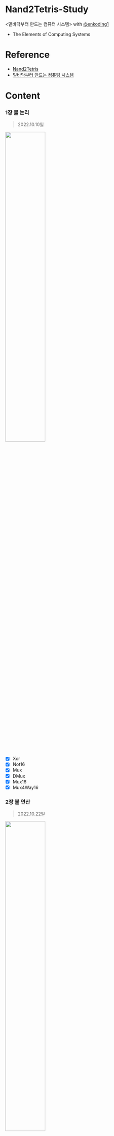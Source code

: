 # Nand2Tetris-Study
<밑바닥부터 만드는 컴퓨터 시스템> with [@enkoding1](https://github.com/enkoding1)
- The Elements of Computing Systems

# Reference 
- [Nand2Tetris](https://www.nand2tetris.org/)
- [밑바닥부터 만드는 컴퓨팅 시스템](https://blog.insightbook.co.kr/2019/03/29/%EB%B0%91%EB%B0%94%EB%8B%A5%EB%B6%80%ED%84%B0-%EB%A7%8C%EB%93%9C%EB%8A%94-%EC%BB%B4%ED%93%A8%ED%8C%85-%EC%8B%9C%EC%8A%A4%ED%85%9C/)

# Content

### 1장 불 논리
> 2022.10.10일

<img src="https://user-images.githubusercontent.com/41976906/202856400-66601f3f-82f5-4969-a9a7-f7fa2bdd57eb.jpeg" width="50%">

- [x] Xor
- [x] Not16
- [x] Mux
- [x] DMux
- [x] Mux16
- [x] Mux4Way16

### 2장 불 연산
> 2022.10.22일

<img src="https://user-images.githubusercontent.com/41976906/202856459-3b682a87-3848-4a36-9c24-2fa0a1a5174b.jpeg" width="50%">
<img src="https://user-images.githubusercontent.com/41976906/197333807-ecf28df9-4d9f-44e8-80a6-d81690660da3.PNG" width="70%">

- [x] HalfAdder
- [x] FullAdder
- [x] Inc16(증분기)
- [x] ALU (6 opcodes)

### 3장 순차 논리
> 2022.10월.29일 

<img src="https://user-images.githubusercontent.com/41976906/202856489-28ba1b68-e617-4a0b-8224-381ccebe01a4.jpeg" width="50%">

- [x] 1 Bit register
- [x] 16 Bit register
- [x] RAM8 (16 bit register * 8)
- [x] PC(Program Counter)

### 4장 기계어
> 2022.11.05 


<img src="https://user-images.githubusercontent.com/41976906/200116986-42a556be-9719-4f65-af7d-71a9e142e505.PNG" width="80%">



- [x] Mult.asm (곱셈 프로그램)
- [x] Fill.asm (I/O 조작 프로그램)
